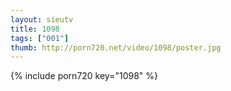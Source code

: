 ```yaml
--- 
layout: sieutv
title: 1098
tags: ["001"]
thumb: http://porn720.net/video/1098/poster.jpg
---
```

{% include porn720 key="1098" %} 
